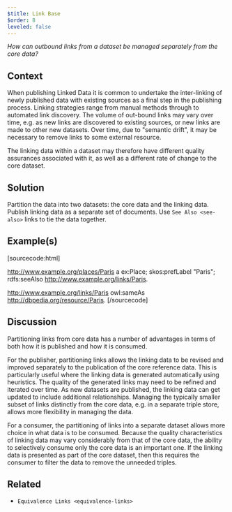 ```yaml
---
$title: Link Base
$order: 8
leveled: false
---
```


*How can outbound links from a dataset be managed separately from the core data?*

## Context

When publishing Linked Data it is common to undertake the inter-linking of newly published data with existing sources as a final step in the publishing process. Linking strategies range from manual methods through to automated link discovery. The volume of out-bound links may vary over time, e.g. as new links are discovered to existing sources, or new links are made to other new datasets. Over time, due to "semantic drift", it may be necessary to remove links to some external resource.

The linking data within a dataset may therefore have different quality assurances associated with it, as well as a different rate of change to the core dataset.

## Solution

Partition the data into two datasets: the core data and the linking data. Publish linking data as a separate set of documents. Use `See Also <see-also>` links to tie the data together.

## Example(s)

[sourcecode:html]
   <!-- Core Data -->
   <http://www.example.org/places/Paris> a ex:Place;
     skos:prefLabel "Paris";
     rdfs:seeAlso <http://www.example.org/links/Paris>.

   <!-- Linking Data -->
   <http://www.example.org/links/Paris>
     owl:sameAs <http://dbpedia.org/resource/Paris>.
[/sourcecode]

## Discussion

Partitioning links from core data has a number of advantages in terms of both how it is published and how it is consumed.

For the publisher, partitioning links allows the linking data to be revised and improved separately to the publication of the core reference data. This is particularly useful where the linking data is generated automatically using heuristics. The quality of the generated links may need to be refined and iterated over time. As new datasets are published, the linking data can get updated to include additional relationships. Managing the typically smaller subset of links distinctly from the core data, e.g. in a separate triple store, allows more flexibility in managing the data.

For a consumer, the partitioning of links into a separate dataset allows more choice in what data is to be consumed. Because the quality characteristics of linking data may vary considerably from that of the core data, the ability to selectively consume only the core data is an important one. If the linking data is presented as part of the core dataset, then this requires the consumer to filter the data to remove the unneeded triples.

## Related

- `Equivalence Links <equivalence-links>`
